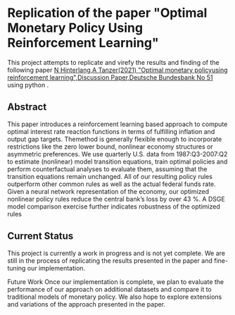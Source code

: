 # Replication of the paper "Optimal Monetary Policy Using Reinforcement Learning"
This project attempts to replicate and virefy the results and finding of the following paper [N Hinterlang,A Tanzer(2021) "Optimal monetary policyusing reinforcement learning",Discussion Paper,Deutsche Bundesbank No 51](https://d-nb.info/1248317343/34) using python .

## Abstract
This paper introduces a reinforcement learning based approach to compute optimal interest rate reaction functions in terms of fulfilling inflation and output gap targets. Themethod is generally flexible enough to incorporate restrictions like the zero lower bound, nonlinear economy structures or asymmetric preferences. We use quarterly U.S. data from 1987:Q3-2007:Q2 to estimate (nonlinear) model transition equations, train optimal policies and perform counterfactual analyses to evaluate them, assuming that the transition equations remain unchanged. All of our resulting policy rules outperform other common rules as well as the actual federal funds rate. Given a neural network representation of
the economy, our optimized nonlinear policy rules reduce the central bank’s loss by over 43 %. A DSGE model comparison exercise further indicates robustness of the optimized rules

## Current Status
This project is currently a work in progress and is not yet complete. We are still in the process of replicating the results presented in the paper and fine-tuning our implementation.

Future Work
Once our implementation is complete, we plan to evaluate the performance of our approach on additional datasets and compare it to traditional models of monetary policy. We also hope to explore extensions and variations of the approach presented in the paper.
